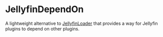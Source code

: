 # JellyfinDependOn

A lightweight alternative to [JellyfinLoader](https://github.com/stenlan/JellyfinLoader/) that provides a way for Jellyfin plugins to depend on other plugins.